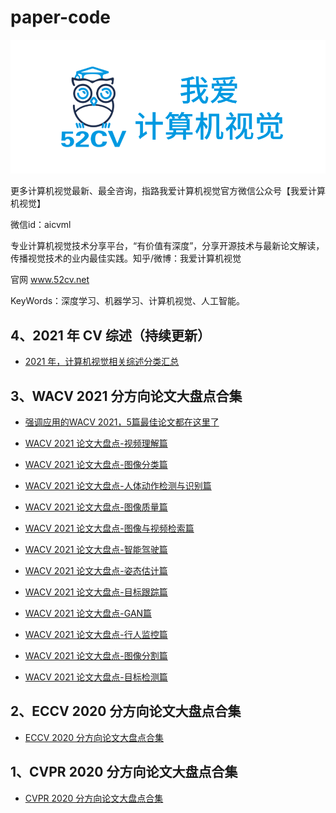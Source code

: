 # paper-code

<div align="center">
  <img src="image/52CV1.png" width="600"/>
</div>


更多计算机视觉最新、最全咨询，指路我爱计算机视觉官方微信公众号【我爱计算机视觉】

微信id：aicvml

专业计算机视觉技术分享平台，“有价值有深度”，分享开源技术与最新论文解读，传播视觉技术的业内最佳实践。知乎/微博：我爱计算机视觉

官网 www.52cv.net

KeyWords：深度学习、机器学习、计算机视觉、人工智能。


## 4、2021 年 CV 综述（持续更新）

- [2021 年，计算机视觉相关综述分类汇总](https://github.com/52CV/2021-CV-Survey)



## 3、WACV 2021 分方向论文大盘点合集

- [强调应用的WACV 2021，5篇最佳论文都在这里了](https://zhuanlan.zhihu.com/p/352042288)

- [WACV 2021 论文大盘点-视频理解篇](https://zhuanlan.zhihu.com/p/349956079)

- [WACV 2021 论文大盘点-图像分类篇](https://zhuanlan.zhihu.com/p/349768994)

- [WACV 2021 论文大盘点-人体动作检测与识别篇](https://zhuanlan.zhihu.com/p/349204409)

- [WACV 2021 论文大盘点-图像质量篇](https://zhuanlan.zhihu.com/p/348695402)

- [WACV 2021 论文大盘点-图像与视频检索篇](https://zhuanlan.zhihu.com/p/348494198)

- [WACV 2021 论文大盘点-智能驾驶篇](https://zhuanlan.zhihu.com/p/348493677)

- [WACV 2021 论文大盘点-姿态估计篇](https://zhuanlan.zhihu.com/p/347574252)

- [WACV 2021 论文大盘点-目标跟踪篇](https://zhuanlan.zhihu.com/p/347303230)

- [WACV 2021 论文大盘点-GAN篇](https://zhuanlan.zhihu.com/p/347032297)

- [WACV 2021 论文大盘点-行人监控篇](https://zhuanlan.zhihu.com/p/346133693)

- [WACV 2021 论文大盘点-图像分割篇](https://zhuanlan.zhihu.com/p/345861558)

- [WACV 2021 论文大盘点-目标检测篇](https://zhuanlan.zhihu.com/p/345311150)



## 2、ECCV 2020 分方向论文大盘点合集

- [ECCV 2020 分方向论文大盘点合集](https://github.com/52CV/ECCV-2020-Papers)

## 1、CVPR 2020 分方向论文大盘点合集

- [CVPR 2020 分方向论文大盘点合集](https://github.com/52CV/CVPR-2020-Papers)
